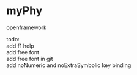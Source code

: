 myPhy
=====

openframework

todo:  
add f1 help  
add free font  
add free font in git  
add noNumeric and noExtraSymbolic key binding  

